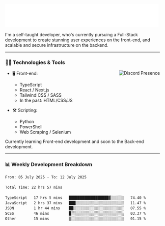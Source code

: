 <img src="assets/wave.svg" alt=":wave:" />

I'm a self-taught developer, who's currently pursuing a Full-Stack development to create stunning user experiences on the front-end, and scalable and secure infrastructure on the backend.

---

### 🧑‍💻 Technologies & Tools

<a href="https://discord.com/users/414304208649453568" target="_blank" rel="nofollow">
   <img src="https://lanyard-profile-readme.vercel.app/api/414304208649453568?idleMessage=Probably%20doing%20something%20else..." alt="Discord Presence" align="right">
</a>

- 🖥️ Front-end:

  - TypeScript
  - React / Next.js
  - Tailwind CSS / SASS
  - In the past: HTML/CSS/JS

- 🛠 Scripting:

  - Python
  - PowerShell
  - Web Scraping / Selenium

Currently learning Front-end development and soon to the Back-end development.

---

### 📊 Weekly Development Breakdown

<!--START_SECTION:waka-->

```txt
From: 05 July 2025 - To: 12 July 2025

Total Time: 22 hrs 57 mins

TypeScript   17 hrs 5 mins   ██████████████████▓░░░░░░   74.40 %
JavaScript   2 hrs 37 mins   ███░░░░░░░░░░░░░░░░░░░░░░   11.47 %
JSON         1 hr 44 mins    ██░░░░░░░░░░░░░░░░░░░░░░░   07.55 %
SCSS         46 mins         █░░░░░░░░░░░░░░░░░░░░░░░░   03.37 %
Other        15 mins         ▒░░░░░░░░░░░░░░░░░░░░░░░░   01.15 %
```

<!--END_SECTION:waka-->
